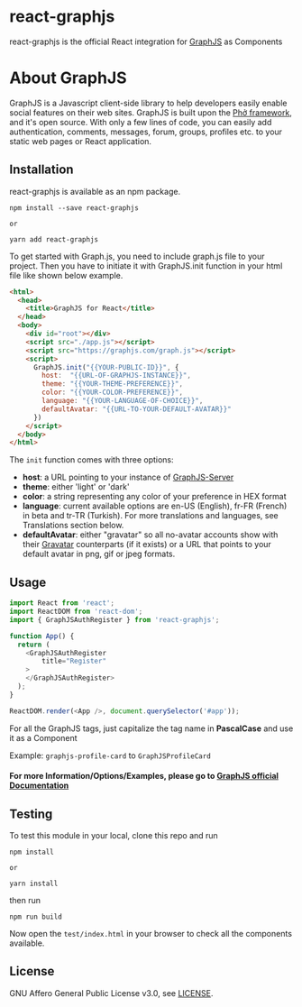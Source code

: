 # react-graphjs

react-graphjs is the official React integration for [GraphJS](https://github.com/phonetworks/graphjs/) as Components

# About GraphJS

GraphJS is a Javascript client-side library to help developers easily enable social features on their web sites. GraphJS is built upon the [Phở framework](https://github.com/phonetworks/pho-microkernel), and it's open source. With only a few lines of code, you can easily add authentication, comments, messages, forum, groups, profiles etc. to your static web pages or React application. 

## Installation

react-graphjs is available as an npm package.

```
npm install --save react-graphjs

or 

yarn add react-graphjs
```

To get started with Graph.js, you need to include graph.js file to your project. Then you have to initiate it with GraphJS.init function in your html file like shown below example.

```html
<html>
  <head>
    <title>GraphJS for React</title>
  </head>
  <body>
    <div id="root"></div>
    <script src="./app.js"></script>
    <script src="https://graphjs.com/graph.js"></script>
    <script>
      GraphJS.init("{{YOUR-PUBLIC-ID}}", {
        host:  "{{URL-OF-GRAPHJS-INSTANCE}}",
        theme: "{{YOUR-THEME-PREFERENCE}}",
        color: "{{YOUR-COLOR-PREFERENCE}}",
        language: "{{YOUR-LANGUAGE-OF-CHOICE}}",
        defaultAvatar: "{{URL-TO-YOUR-DEFAULT-AVATAR}}"
      })
    </script>
  </body>
</html>
```

The ```init``` function comes with three options:
* **host**: a URL pointing to your instance of [GraphJS-Server](https://github.com/phonetworks/graphjs-server)
* **theme**: either 'light' or 'dark'
* **color**: a string representing any color of your preference in HEX format
* **language**: current available options are en-US (English), fr-FR (French) in beta and tr-TR (Turkish). For more translations and languages, see Translations section below.
* **defaultAvatar**: either "gravatar" so all no-avatar accounts show with their [Gravatar](https://en.gravatar.com/) counterparts (if it exists) or a URL that points to your default avatar in png, gif or jpeg formats.

## Usage 

```js
import React from 'react';
import ReactDOM from 'react-dom';
import { GraphJSAuthRegister } from 'react-graphjs';

function App() {
  return (
    <GraphJSAuthRegister 
        title="Register"
    >
    </GraphJSAuthRegister>
  );
}

ReactDOM.render(<App />, document.querySelector('#app'));
```

For all the GraphJS tags, just capitalize the tag name in **PascalCase** and use it as a Component

Example:
`graphjs-profile-card` to `GraphJSProfileCard`

#### For more Information/Options/Examples, please go to [GraphJS official Documentation](https://graphjs.com/docs)

## Testing

To test this module in your local, clone this repo and run 

```
npm install

or
 
yarn install
```
then run
```
npm run build
```
Now open the `test/index.html` in your browser to check all the components available.

## License

GNU Affero General Public License v3.0, see [LICENSE](https://github.com/phonetworks/react-graphjs/blob/master/LICENSE).